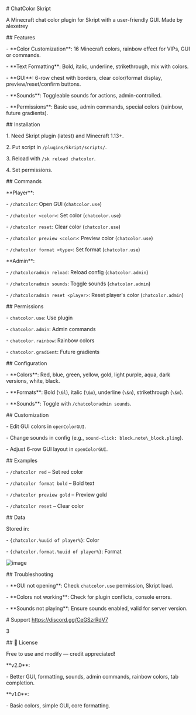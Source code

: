 \# ChatColor Skript



A Minecraft chat color plugin for Skript with a user-friendly GUI.
Made by alexetrey



\## Features



\- \*\*Color Customization\*\*: 16 Minecraft colors, rainbow effect for VIPs, GUI or commands.

\- \*\*Text Formatting\*\*: Bold, italic, underline, strikethrough, mix with colors.

\- \*\*GUI\*\*: 6-row chest with borders, clear color/format display, preview/reset/confirm buttons.

\- \*\*Sounds\*\*: Toggleable sounds for actions, admin-controlled.

\- \*\*Permissions\*\*: Basic use, admin commands, special colors (rainbow, future gradients).



\## Installation



1\. Need Skript plugin (latest) and Minecraft 1.13+.

2\. Put script in `/plugins/Skript/scripts/`.

3\. Reload with `/sk reload chatcolor`.

4\. Set permissions.



\## Commands



\*\*Player\*\*:

\- `/chatcolor`: Open GUI (`chatcolor.use`)

\- `/chatcolor <color>`: Set color (`chatcolor.use`)

\- `/chatcolor reset`: Clear color (`chatcolor.use`)

\- `/chatcolor preview <color>`: Preview color (`chatcolor.use`)

\- `/chatcolor format <type>`: Set format (`chatcolor.use`)



\*\*Admin\*\*:

\- `/chatcoloradmin reload`: Reload config (`chatcolor.admin`)

\- `/chatcoloradmin sounds`: Toggle sounds (`chatcolor.admin`)

\- `/chatcoloradmin reset <player>`: Reset player's color (`chatcolor.admin`)



\## Permissions



\- `chatcolor.use`: Use plugin

\- `chatcolor.admin`: Admin commands

\- `chatcolor.rainbow`: Rainbow colors

\- `chatcolor.gradient`: Future gradients



\## Configuration



\- \*\*Colors\*\*: Red, blue, green, yellow, gold, light purple, aqua, dark versions, white, black.

\- \*\*Formats\*\*: Bold (`\&l`), italic (`\&o`), underline (`\&n`), strikethrough (`\&m`).

\- \*\*Sounds\*\*: Toggle with `/chatcoloradmin sounds`.



\## Customization



\- Edit GUI colors in `openColorGUI`.

\- Change sounds in config (e.g., `sound-click: block.note\_block.pling`).

\- Adjust 6-row GUI layout in `openColorGUI`.



\## Examples



\- `/chatcolor red` – Set red color

\- `/chatcolor format bold` – Bold text

\- `/chatcolor preview gold` – Preview gold

\- `/chatcolor reset` – Clear color



\## Data



Stored in:

\- `{chatcolor.%uuid of player%}`: Color

\- `{chatcolor.format.%uuid of player%}`: Format

![image](https://github.com/user-attachments/assets/36016cfc-df0b-4f38-97da-21b3f8672628)


\## Troubleshooting



\- \*\*GUI not opening\*\*: Check `chatcolor.use` permission, Skript load.

\- \*\*Colors not working\*\*: Check for plugin conflicts, console errors.

\- \*\*Sounds not playing\*\*: Ensure sounds enabled, valid for server version.





\# Support https://discord.gg/CeGSzrRdV7





3

\## 📘 License



Free to use and modify — credit appreciated!


\*\*v2.0\*\*:

\- Better GUI, formatting, sounds, admin commands, rainbow colors, tab completion.

\*\*v1.0\*\*:

\- Basic colors, simple GUI, core formatting.

